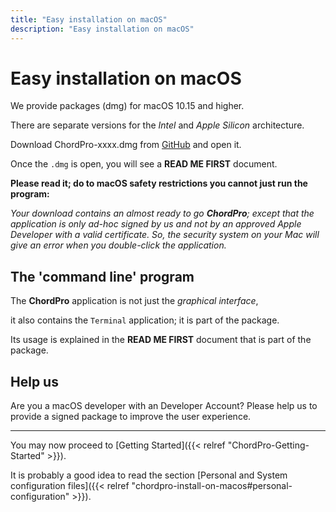 ```yaml
---
title: "Easy installation on macOS"
description: "Easy installation on macOS"
---
```


# Easy installation on macOS

We provide packages (dmg) for macOS 10.15 and higher.

There are separate versions for the *Intel* and *Apple Silicon* architecture.

Download ChordPro-xxxx.dmg from
[GitHub](https://github.com/ChordPro/chordpro/releases/latest) and
open it.

Once the `.dmg` is open, you will see a **READ ME FIRST** document.

**Please read it; do to macOS safety restrictions you cannot just run the program:**

*Your download contains an almost ready to go **ChordPro**; except that the application is only ad-hoc signed by us and not by an approved Apple Developer with a valid certificate. So, the security system on your Mac will give an error when you double-click the application.*

## The 'command line' program

The **ChordPro** application is not just the *graphical interface*,

it also contains the <code>Terminal</code> application; it is part of the package.

Its usage is explained in the **READ ME FIRST** document that is part of the package.

## Help us

Are you a macOS developer with an Developer Account? Please help us to provide a signed package to improve the user experience.

---

You may now proceed to [Getting Started]({{< relref "ChordPro-Getting-Started" >}}).

It is probably a good idea to read the section [Personal and System
configuration files]({{<
relref "chordpro-install-on-macos#personal-configuration" >}}).
